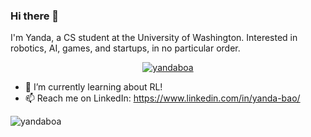 ### Hi there 👋

I'm Yanda, a CS student at the University of Washington. Interested in robotics, AI, games, and startups, in no particular order.

<p align="center"> <a href="https://github.com/yandaboa"><img src="https://github-profile-trophy.vercel.app/?username=yandaboa&theme=juicyfresh&title=Commit,Joined2020,Experience,PullRequest" alt="yandaboa" /></a> </p>

- 🔭 I’m currently learning about RL!
- 📫 Reach me on LinkedIn: https://www.linkedin.com/in/yanda-bao/

<p><img align="center" src="https://github-readme-streak-stats.herokuapp.com/?user=yandaboa&theme=dark" alt="yandaboa" /></p>

<!--
**yandaboa/yandaboa** is a ✨ _special_ ✨ repository because its `README.md` (this file) appears on your GitHub profile.

Here are some ideas to get you started:

- 🔭 I’m currently working on ...
- 🌱 I’m currently learning ...
- 👯 I’m looking to collaborate on ...
- 🤔 I’m looking for help with ...
- 💬 Ask me about ...
- 📫 How to reach me: ...
- 😄 Pronouns: ...
- ⚡ Fun fact: ...
-->
